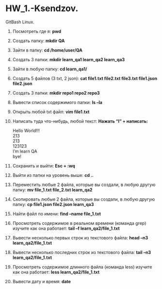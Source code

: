 # HW_1.-Ksendzov.
GitBash Linux.

1. Посмотреть где я: **pwd**
1. Создать папку: **mkdir QA**
1. Зайти в папку: **cd /home/user/QA**
1. Создать 3 папки: **mkdir learn_qa1 learn_qa2 learn_qa3**
1. Зайти в любую папку: **cd learn_qa1/**
1. Создать 5 файлов (3 txt, 2 json): **cat file1.txt file2.txt file3.txt file1.json file2.json**
1. Создать 3 папки: **mkdir repo1 repo2 repo3**
1. Вывести список содержимого папки: **ls –la**
1. Открыть любой txt файл: **vim file1.txt**
1. Написать туда что-нибудь, любой текст: **Нажать “I” + написать:**

   Hello World!!!  
   213  
   213  
   123123  
   I’m learn QA  
   bye!
1. Сохранить и выйти: **Esc + :wq**
1. Выйти из папки на уровень выше: **cd ..**
1. Переместить любые 2 файла, которые вы создали, в любую другую папку: **mv file_1.txt file_2.txt learn_qa2**
1. Скопировать любые 2 файла, которые вы создали, в любую другую папку: **cp file1.json file2.json learn_qa3**
1. Найти файл по имени: **find –name file_1.txt**
1. Просмотреть содержимое в реальном времени (команда grep) изучите как она работает: **tail –f learn_qa2/file_1.txt**
1. Вывести несколько первых строк из текстового файла: **head –n3 learn_qa2/file_1.txt**
1. Вывести несколько последних строк из текстового файла: **tail –n3 learn_qa2/file_1.txt**
1. Просмотреть содержимое длинного файла (команда less) изучите как она работает: **less learn_qa2/file_1.txt**
1. Вывести дату и время: **date**
